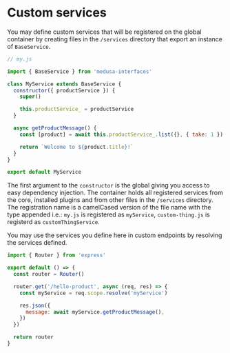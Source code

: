 # Custom services

You may define custom services that will be registered on the global container by creating files in the `/services` directory that export an instance of `BaseService`.

```js
// my.js

import { BaseService } from 'medusa-interfaces'

class MyService extends BaseService {
  constructor({ productService }) {
    super()

    this.productService_ = productService
  }

  async getProductMessage() {
    const [product] = await this.productService_.list({}, { take: 1 })

    return `Welcome to ${product.title}!`
  }
}

export default MyService
```

The first argument to the `constructor` is the global giving you access to easy dependency injection. The container holds all registered services from the core, installed plugins and from other files in the `/services` directory. The registration name is a camelCased version of the file name with the type appended i.e.: `my.js` is registered as `myService`, `custom-thing.js` is registerd as `customThingService`.

You may use the services you define here in custom endpoints by resolving the services defined.

```js
import { Router } from 'express'

export default () => {
  const router = Router()

  router.get('/hello-product', async (req, res) => {
    const myService = req.scope.resolve('myService')

    res.json({
      message: await myService.getProductMessage(),
    })
  })

  return router
}
```
